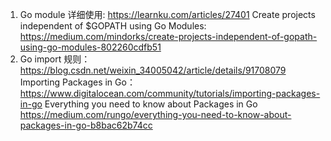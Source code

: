 1. Go module 详细使用:
https://learnku.com/articles/27401
Create projects independent of $GOPATH using Go Modules:
https://medium.com/mindorks/create-projects-independent-of-gopath-using-go-modules-802260cdfb51
2. Go import 规则：
https://blog.csdn.net/weixin_34005042/article/details/91708079
Importing Packages in Go：
https://www.digitalocean.com/community/tutorials/importing-packages-in-go
Everything you need to know about Packages in Go
https://medium.com/rungo/everything-you-need-to-know-about-packages-in-go-b8bac62b74cc
